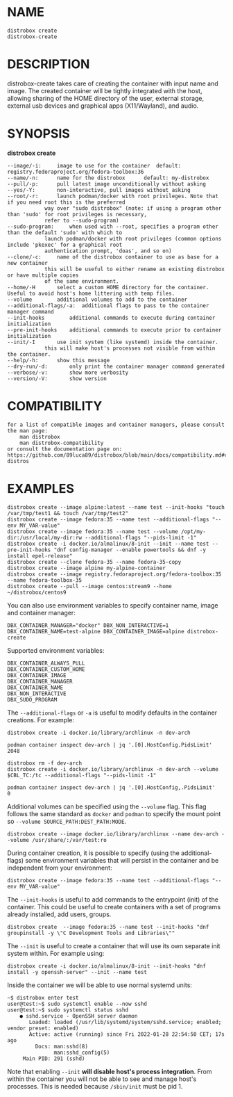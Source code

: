 <!-- markdownlint-disable MD010 MD036 -->
# NAME

	distrobox create
	distrobox-create

# DESCRIPTION

distrobox-create takes care of creating the container with input name and image.
The created container will be tightly integrated with the host, allowing sharing of
the HOME directory of the user, external storage, external usb devices and
graphical apps (X11/Wayland), and audio.

# SYNOPSIS

**distrobox create**

	--image/-i:		image to use for the container	default: registry.fedoraproject.org/fedora-toolbox:36
	--name/-n:		name for the distrobox		default: my-distrobox
	--pull/-p:		pull latest image unconditionally without asking
	--yes/-Y:		non-interactive, pull images without asking
	--root/-r:		launch podman/docker with root privileges. Note that if you need root this is the preferred
				way over "sudo distrobox" (note: if using a program other than 'sudo' for root privileges is necessary,
				refer to --sudo-program)
	--sudo-program:		when used with --root, specifies a program other than the default 'sudo' with which to
				launch podman/docker with root privileges (common options include 'pkexec' for a graphical root
				authentication prompt, 'doas', and so on)
	--clone/-c:		name of the distrobox container to use as base for a new container
				this will be useful to either rename an existing distrobox or have multiple copies
				of the same environment.
	--home/-H		select a custom HOME directory for the container. Useful to avoid host's home littering with temp files.
	--volume		additional volumes to add to the container
	--additional-flags/-a:	additional flags to pass to the container manager command
	--init-hooks		additional commands to execute during container initialization
	--pre-init-hooks	additional commands to execute prior to container initialization
	--init/-I		use init system (like systemd) inside the container.
				this will make host's processes not visible from within the container.
	--help/-h:		show this message
	--dry-run/-d:		only print the container manager command generated
	--verbose/-v:		show more verbosity
	--version/-V:		show version

# COMPATIBILITY

	for a list of compatible images and container managers, please consult the man page:
		man distrobox
		man distrobox-compatibility
	or consult the documentation page on: https://github.com/89luca89/distrobox/blob/main/docs/compatibility.md#containers-distros

# EXAMPLES

	distrobox create --image alpine:latest --name test --init-hooks "touch /var/tmp/test1 && touch /var/tmp/test2"
	distrobox create --image fedora:35 --name test --additional-flags "--env MY_VAR-value"
	distrobox create --image fedora:35 --name test --volume /opt/my-dir:/usr/local/my-dir:rw --additional-flags "--pids-limit -1"
	distrobox create -i docker.io/almalinux/8-init --init --name test --pre-init-hooks "dnf config-manager --enable powertools && dnf -y install epel-release"
	distrobox create --clone fedora-35 --name fedora-35-copy
	distrobox create --image alpine my-alpine-container
	distrobox create --image registry.fedoraproject.org/fedora-toolbox:35 --name fedora-toolbox-35
	distrobox create --pull --image centos:stream9 --home ~/distrobox/centos9

You can also use environment variables to specify container name, image and container manager:

	DBX_CONTAINER_MANAGER="docker" DBX_NON_INTERACTIVE=1 DBX_CONTAINER_NAME=test-alpine DBX_CONTAINER_IMAGE=alpine distrobox-create

Supported environment variables:

	DBX_CONTAINER_ALWAYS_PULL
	DBX_CONTAINER_CUSTOM_HOME
	DBX_CONTAINER_IMAGE
	DBX_CONTAINER_MANAGER
	DBX_CONTAINER_NAME
	DBX_NON_INTERACTIVE
	DBX_SUDO_PROGRAM

The `--additional-flags` or `-a` is useful to modify defaults in the container creations.
For example:

	distrobox create -i docker.io/library/archlinux -n dev-arch

	podman container inspect dev-arch | jq '.[0].HostConfig.PidsLimit'
	2048

	distrobox rm -f dev-arch
	distrobox create -i docker.io/library/archlinux -n dev-arch --volume $CBL_TC:/tc --additional-flags "--pids-limit -1"

	podman container inspect dev-arch | jq '.[0].HostConfig,.PidsLimit'
	0

Additional volumes can be specified using the `--volume` flag. This flag follows the
same standard as `docker` and `podman` to specify the mount point so `--volume SOURCE_PATH:DEST_PATH:MODE`.

	distrobox create --image docker.io/library/archlinux --name dev-arch --volume /usr/share/:/var/test:ro

During container creation, it is possible to specify (using the additional-flags) some
environment variables that will persist in the container and be independent from your environment:

	distrobox create --image fedora:35 --name test --additional-flags "--env MY_VAR-value"

The `--init-hooks` is useful to add commands to the entrypoint (init) of the container.
This could be useful to create containers with a set of programs already installed, add users, groups.

	distrobox create  --image fedora:35 --name test --init-hooks "dnf groupinstall -y \"C Development Tools and Libraries\""

The `--init` is useful to create a container that will use its own separate init system within.
For example using:

	distrobox create -i docker.io/almalinux/8-init --init-hooks "dnf install -y openssh-server" --init --name test

Inside the container we will be able to use normal systemd units:

	~$ distrobox enter test
	user@test:~$ sudo systemctl enable --now sshd
	user@test:~$ sudo systemctl status sshd
		● sshd.service - OpenSSH server daemon
		   Loaded: loaded (/usr/lib/systemd/system/sshd.service; enabled; vendor preset: enabled)
		   Active: active (running) since Fri 2022-01-28 22:54:50 CET; 17s ago
			 Docs: man:sshd(8)
				   man:sshd_config(5)
		 Main PID: 291 (sshd)

Note that enabling `--init` **will disable host's process integration**.
From within the container you will not be able to see and manage host's processes.
This is needed because `/sbin/init` must be pid 1.
